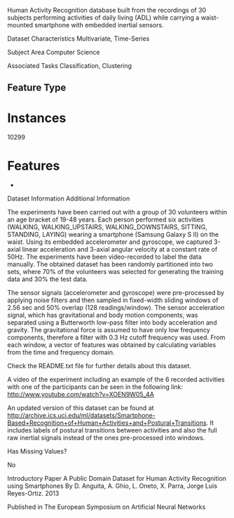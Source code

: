 Human Activity Recognition database built from the recordings of 30 subjects performing activities of daily living (ADL) while carrying a waist-mounted smartphone with embedded inertial sensors.

Dataset Characteristics
Multivariate, Time-Series

Subject Area
Computer Science

Associated Tasks
Classification, Clustering

Feature Type
-

# Instances
10299

# Features
-

Dataset Information
Additional Information

The experiments have been carried out with a group of 30 volunteers within an age bracket of 19-48 years. Each person performed six activities (WALKING, WALKING_UPSTAIRS, WALKING_DOWNSTAIRS, SITTING, STANDING, LAYING) wearing a smartphone (Samsung Galaxy S II) on the waist. Using its embedded accelerometer and gyroscope, we captured 3-axial linear acceleration and 3-axial angular velocity at a constant rate of 50Hz. The experiments have been video-recorded to label the data manually. The obtained dataset has been randomly partitioned into two sets, where 70% of the volunteers was selected for generating the training data and 30% the test data. 

The sensor signals (accelerometer and gyroscope) were pre-processed by applying noise filters and then sampled in fixed-width sliding windows of 2.56 sec and 50% overlap (128 readings/window). The sensor acceleration signal, which has gravitational and body motion components, was separated using a Butterworth low-pass filter into body acceleration and gravity. The gravitational force is assumed to have only low frequency components, therefore a filter with 0.3 Hz cutoff frequency was used. From each window, a vector of features was obtained by calculating variables from the time and frequency domain.

Check the README.txt file for further details about this dataset. 

A video of the experiment including an example of the 6 recorded activities with one of the participants can be seen in the following link: http://www.youtube.com/watch?v=XOEN9W05_4A

An updated version of this dataset can be found at http://archive.ics.uci.edu/ml/datasets/Smartphone-Based+Recognition+of+Human+Activities+and+Postural+Transitions. It includes labels of postural transitions between activities and also the full raw inertial signals instead of the ones pre-processed into windows. 

Has Missing Values?

No

Introductory Paper
A Public Domain Dataset for Human Activity Recognition using Smartphones
By D. Anguita, A. Ghio, L. Oneto, X. Parra, Jorge Luis Reyes-Ortiz. 2013

Published in The European Symposium on Artificial Neural Networks
